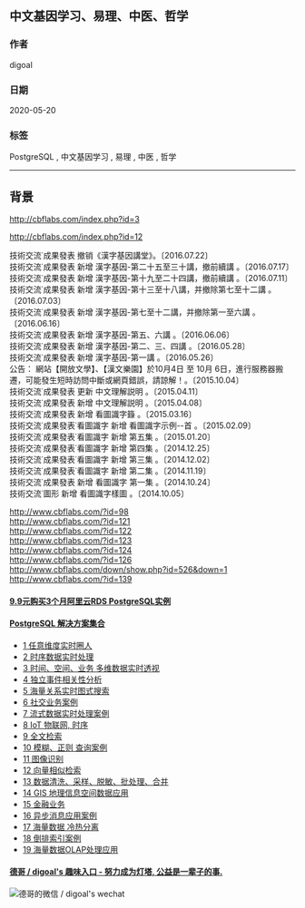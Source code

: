 ## 中文基因学习、易理、中医、哲学  
  
### 作者  
digoal  
  
### 日期  
2020-05-20  
  
### 标签  
PostgreSQL , 中文基因学习 , 易理 , 中医 , 哲学  
  
----  
  
## 背景  
http://cbflabs.com/index.php?id=3  
  
http://cbflabs.com/index.php?id=12  
  
技術交流˙成果發表 撤销《漢字基因講堂》。〔2016.07.22〕  
技術交流˙成果發表 新增 漢字基因-第二十五至三十講，撤前續講 。〔2016.07.17〕  
技術交流˙成果發表 新增 漢字基因-第十九至二十四講，撤前續講 。〔2016.07.11〕  
技術交流˙成果發表 新增 漢字基因-第十三至十八講，并撤除第七至十二講 。〔2016.07.03〕  
技術交流˙成果發表 新增 漢字基因-第七至十二講，并撤除第一至六講 。〔2016.06.16〕  
技術交流˙成果發表 新增 漢字基因-第五、六講 。〔2016.06.06〕  
技術交流˙成果發表 新增 漢字基因-第二、三、四講 。〔2016.05.28〕  
技術交流˙成果發表 新增 漢字基因-第一講 。〔2016.05.26〕  
公告： 網站【開放文學】、【漢文樂園】於10月4日 至 10月 6日，進行服務器搬遷，可能發生短時訪問中斷或網頁錯誤，請諒解！。〔2015.10.04〕  
技術交流˙成果發表 更新 中文理解説明 。〔2015.04.11〕  
技術交流˙成果發表 新增 中文理解説明 。〔2015.04.08〕  
技術交流˙成果發表 新增 看圖識字籙 。〔2015.03.16〕  
技術交流˙成果發表˙看圖識字 新增 看圖識字示例--首 。〔2015.02.09〕  
技術交流˙成果發表˙看圖識字 新增 第五集 。〔2015.01.20〕  
技術交流˙成果發表˙看圖識字 新增 第四集 。〔2014.12.25〕  
技術交流˙成果發表˙看圖識字 新增 第三集 。〔2014.12.02〕  
技術交流˙成果發表˙看圖識字 新增 第二集 。〔2014.11.19〕  
技術交流˙成果發表 新增 看圖識字 第一集 。〔2014.10.24〕  
技術交流˙圖形 新增 看圖識字樣圖 。〔2014.10.05〕  
  
http://www.cbflabs.com/?id=98  
http://www.cbflabs.com/?id=121  
http://www.cbflabs.com/?id=122  
http://www.cbflabs.com/?id=123  
http://www.cbflabs.com/?id=124  
http://www.cbflabs.com/?id=126  
http://www.cbflabs.com/down/show.php?id=526&down=1  
http://www.cbflabs.com/?id=139  
    
  
  
  
  
  
  
  
  
  
  
  
  
  
  
  
  
  
  
  
  
  
  
  
  
  
  
  
  
  
  
  
  
  
  
  
#### [9.9元购买3个月阿里云RDS PostgreSQL实例](https://www.aliyun.com/database/postgresqlactivity "57258f76c37864c6e6d23383d05714ea")
  
  
#### [PostgreSQL 解决方案集合](https://yq.aliyun.com/topic/118 "40cff096e9ed7122c512b35d8561d9c8")
- [1 任意维度实时圈人](https://yq.aliyun.com/topic/118 "40cff096e9ed7122c512b35d8561d9c8")
- [2 时序数据实时处理](https://yq.aliyun.com/topic/118 "40cff096e9ed7122c512b35d8561d9c8")
- [3 时间、空间、业务 多维数据实时透视](https://yq.aliyun.com/topic/118 "40cff096e9ed7122c512b35d8561d9c8")
- [4 独立事件相关性分析](https://yq.aliyun.com/topic/118 "40cff096e9ed7122c512b35d8561d9c8")
- [5 海量关系实时图式搜索](https://yq.aliyun.com/topic/118 "40cff096e9ed7122c512b35d8561d9c8")
- [6 社交业务案例](https://yq.aliyun.com/topic/118 "40cff096e9ed7122c512b35d8561d9c8")
- [7 流式数据实时处理案例](https://yq.aliyun.com/topic/118 "40cff096e9ed7122c512b35d8561d9c8")
- [8 IoT 物联网, 时序](https://yq.aliyun.com/topic/118 "40cff096e9ed7122c512b35d8561d9c8")
- [9 全文检索](https://yq.aliyun.com/topic/118 "40cff096e9ed7122c512b35d8561d9c8")
- [10 模糊、正则 查询案例](https://yq.aliyun.com/topic/118 "40cff096e9ed7122c512b35d8561d9c8")
- [11 图像识别](https://yq.aliyun.com/topic/118 "40cff096e9ed7122c512b35d8561d9c8")
- [12 向量相似检索](https://yq.aliyun.com/topic/118 "40cff096e9ed7122c512b35d8561d9c8")
- [13 数据清洗、采样、脱敏、批处理、合并](https://yq.aliyun.com/topic/118 "40cff096e9ed7122c512b35d8561d9c8")
- [14 GIS 地理信息空间数据应用](https://yq.aliyun.com/topic/118 "40cff096e9ed7122c512b35d8561d9c8")
- [15 金融业务](https://yq.aliyun.com/topic/118 "40cff096e9ed7122c512b35d8561d9c8")
- [16 异步消息应用案例](https://yq.aliyun.com/topic/118 "40cff096e9ed7122c512b35d8561d9c8")
- [17 海量数据 冷热分离](https://yq.aliyun.com/topic/118 "40cff096e9ed7122c512b35d8561d9c8")
- [18 倒排索引案例](https://yq.aliyun.com/topic/118 "40cff096e9ed7122c512b35d8561d9c8")
- [19 海量数据OLAP处理应用](https://yq.aliyun.com/topic/118 "40cff096e9ed7122c512b35d8561d9c8")
  
  
#### [德哥 / digoal's 趣味入口 - 努力成为灯塔, 公益是一辈子的事.](https://github.com/digoal/blog/blob/master/README.md "22709685feb7cab07d30f30387f0a9ae")
  
  
![德哥的微信 / digoal's wechat](../pic/digoal_weixin.jpg "f7ad92eeba24523fd47a6e1a0e691b59")
  
